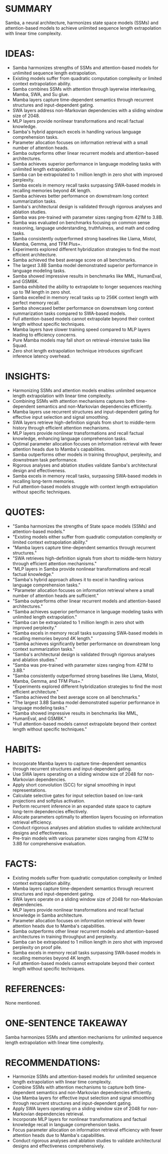 # SUMMARY
Samba, a neural architecture, harmonizes state space models (SSMs) and attention-based models to achieve unlimited sequence length extrapolation with linear time complexity.

# IDEAS:
- Samba harmonizes strengths of SSMs and attention-based models for unlimited sequence length extrapolation.
- Existing models suffer from quadratic computation complexity or limited context extrapolation ability.
- Samba combines SSMs with attention through layerwise interleaving, Mamba, SWA, and Su glue.
- Mamba layers capture time-dependent semantics through recurrent structures and input-dependent gating.
- SWA layers address non-Markovian dependencies with a sliding window size of 2048.
- MLP layers provide nonlinear transformations and recall factual knowledge.
- Samba's hybrid approach excels in handling various language comprehension tasks.
- Parameter allocation focuses on information retrieval with a small number of attention heads.
- Samba outperforms other linear recurrent models and attention-based architectures.
- Samba achieves superior performance in language modeling tasks with unlimited length extrapolation.
- Samba can be extrapolated to 1 million length in zero shot with improved perplexity.
- Samba excels in memory recall tasks surpassing SWA-based models in recalling memories beyond 4K length.
- Samba achieves better performance on downstream long context summarization tasks.
- Samba's architectural design is validated through rigorous analyses and ablation studies.
- Samba was pre-trained with parameter sizes ranging from 421M to 3.8B.
- Samba was evaluated on benchmarks focusing on common sense reasoning, language understanding, truthfulness, and math and coding tasks.
- Samba consistently outperformed strong baselines like Llama, Mistol, Mamba, Gemma, and TFM Plus+.
- Experiments explored different hybridization strategies to find the most efficient architecture.
- Samba achieved the best average score on all benchmarks.
- The largest 3.8B Samba model demonstrated superior performance in language modeling tasks.
- Samba showed impressive results in benchmarks like MML, HumanEval, and GSM8K.
- Samba exhibited the ability to extrapolate to longer sequences reaching up to 1M length in zero shot.
- Samba excelled in memory recall tasks up to 256K context length with perfect memory recall.
- Samba showcased better performance on downstream long context summarization tasks compared to SWA-based models.
- Full attention-based models cannot extrapolate beyond their context length without specific techniques.
- Mamba layers have slower training speed compared to MLP layers leading to efficiency concerns.
- Pure Mamba models may fall short on retrieval-intensive tasks like Squad.
- Zero shot length extrapolation technique introduces significant inference latency overhead.

# INSIGHTS:
- Harmonizing SSMs and attention models enables unlimited sequence length extrapolation with linear time complexity.
- Combining SSMs with attention mechanisms captures both time-dependent semantics and non-Markovian dependencies efficiently.
- Mamba layers use recurrent structures and input-dependent gating for effective input selection and signal smoothing.
- SWA layers retrieve high-definition signals from short to middle-term history through efficient attention mechanisms.
- MLP layers provide nonlinear transformations and recall factual knowledge, enhancing language comprehension tasks.
- Optimal parameter allocation focuses on information retrieval with fewer attention heads due to Mamba's capabilities.
- Samba outperforms other models in training throughput, perplexity, and downstream task performance.
- Rigorous analyses and ablation studies validate Samba's architectural design and effectiveness.
- Samba excels in memory recall tasks, surpassing SWA-based models in recalling long-term memories.
- Full attention-based models struggle with context length extrapolation without specific techniques.

# QUOTES:
- "Samba harmonizes the strengths of State space models (SSMs) and attention-based models."
- "Existing models either suffer from quadratic computation complexity or limited context extrapolation ability."
- "Mamba layers capture time-dependent semantics through recurrent structures."
- "SWA retrieves high-definition signals from short to middle-term history through efficient attention mechanisms."
- "MLP layers in Samba provide nonlinear transformations and recall factual knowledge."
- "Samba's hybrid approach allows it to excel in handling various language comprehension tasks."
- "Parameter allocation focuses on information retrieval where a small number of attention heads are sufficient."
- "Samba outperforms other linear recurrent models and attention-based architectures."
- "Samba achieves superior performance in language modeling tasks with unlimited length extrapolation."
- "Samba can be extrapolated to 1 million length in zero shot with improved perplexity."
- "Samba excels in memory recall tasks surpassing SWA-based models in recalling memories beyond 4K length."
- "Samba achieves significantly better performance on downstream long context summarization tasks."
- "Samba's architectural design is validated through rigorous analyses and ablation studies."
- "Samba was pre-trained with parameter sizes ranging from 421M to 3.8B."
- "Samba consistently outperformed strong baselines like Llama, Mistol, Mamba, Gemma, and TFM Plus+."
- "Experiments explored different hybridization strategies to find the most efficient architecture."
- "Samba achieved the best average score on all benchmarks."
- "The largest 3.8B Samba model demonstrated superior performance in language modeling tasks."
- "Samba showed impressive results in benchmarks like MML, HumanEval, and GSM8K."
- "Full attention-based models cannot extrapolate beyond their context length without specific techniques."

# HABITS:
- Incorporate Mamba layers to capture time-dependent semantics through recurrent structures and input-dependent gating.
- Use SWA layers operating on a sliding window size of 2048 for non-Markovian dependencies.
- Apply short convolution (SCC) for signal smoothing in input representations.
- Calculate selective gates for input selection based on low-rank projections and softplus activation.
- Perform recurrent inference in an expanded state space to capture long-term dependencies effectively.
- Allocate parameters optimally to attention layers focusing on information retrieval efficiency.
- Conduct rigorous analyses and ablation studies to validate architectural designs and effectiveness.
- Pre-train models with various parameter sizes ranging from 421M to 3.8B for comprehensive evaluation.

# FACTS:
- Existing models suffer from quadratic computation complexity or limited context extrapolation ability.
- Mamba layers capture time-dependent semantics through recurrent structures and input-dependent gating.
- SWA layers operate on a sliding window size of 2048 for non-Markovian dependencies.
- MLP layers provide nonlinear transformations and recall factual knowledge in Samba architecture.
- Parameter allocation focuses on information retrieval with fewer attention heads due to Mamba's capabilities.
- Samba outperforms other linear recurrent models and attention-based architectures in training throughput and perplexity.
- Samba can be extrapolated to 1 million length in zero shot with improved perplexity on proof pile.
- Samba excels in memory recall tasks surpassing SWA-based models in recalling memories beyond 4K length.
- Full attention-based models cannot extrapolate beyond their context length without specific techniques.

# REFERENCES:
None mentioned.

# ONE-SENTENCE TAKEAWAY
Samba harmonizes SSMs and attention mechanisms for unlimited sequence length extrapolation with linear time complexity.

# RECOMMENDATIONS:
- Harmonize SSMs and attention-based models for unlimited sequence length extrapolation with linear time complexity.
- Combine SSMs with attention mechanisms to capture both time-dependent semantics and non-Markovian dependencies efficiently.
- Use Mamba layers for effective input selection and signal smoothing through recurrent structures and input-dependent gating.
- Apply SWA layers operating on a sliding window size of 2048 for non-Markovian dependencies retrieval.
- Incorporate MLP layers for nonlinear transformations and factual knowledge recall in language comprehension tasks.
- Focus parameter allocation on information retrieval efficiency with fewer attention heads due to Mamba's capabilities.
- Conduct rigorous analyses and ablation studies to validate architectural designs and effectiveness comprehensively.